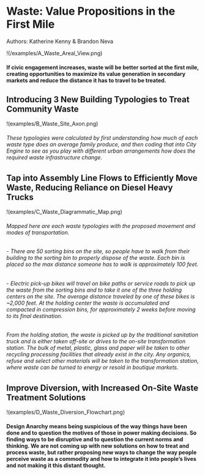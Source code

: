 # Waste: Value Propositions in the First Mile
Authors: Katherine Kenny & Brandon Neva

!(/examples/A_Waste_Areal_View.png) 
#### If civic engagement increases, waste will be better sorted at the first mile, creating opportunities to maximize its value generation in secondary markets and reduce the distance it has to travel to be treated.

## Introducing 3 New Building Typologies to Treat Community Waste
!(examples/B_Waste_Site_Axon.png) 

###### These typologies were calculated by first understanding how much of each waste type does an average family produce, and then coding that into City Engine to see as you play with different urban arrangements how does the required waste infrastructure change. 

## Tap into Assembly Line Flows to Efficiently Move Waste, Reducing Reliance on Diesel Heavy Trucks
!(examples/C_Waste_Diagrammatic_Map.png)

###### Mapped here are each waste typologies with the proposed movement and modes of transportation. 
###### - There are 50 sorting bins on the site, so people have to walk from their building to the sorting bin to properly dispose of the waste. Each bin is placed so the max distance someone has to walk is approximately 100 feet. 
###### - Electric pick-up bikes will travel on bike paths or service roads to pick up the waste from the sorting bins and to take it one of the three holding centers on the site. The average distance traveled by one of these bikes is ~2,000 feet. At the holding center the waste is accumulated and compacted in compression bins, for approximately 2 weeks before moving to its final destination. 
######  From the holding station, the waste is picked up by the traditional sanitation truck and is either taken off-site or drives to the on-site transformation station. The bulk of metal, plastic, glass and paper will be taken to other recycling processing facilities that already exist in the city. Any organics, refuse and select other materials will be taken to the transformation station, where waste can be turned to energy or resold in boutique markets. 

## Improve Diversion, with Increased On-Site Waste Treatment Solutions
!(examples/D_Waste_Diversion_Flowchart.png) 

#### Design Anarchy means being suspicious of the way things have been done and to question the motives of those in power making decisions. So finding ways to be disruptive and to question the current norms and thinking. We are not coming up with new solutions on how to treat and process waste, but rather proposing new ways to change the way people perceive waste as a commodity and how to integrate it into people’s lives and not making it this distant thought.
